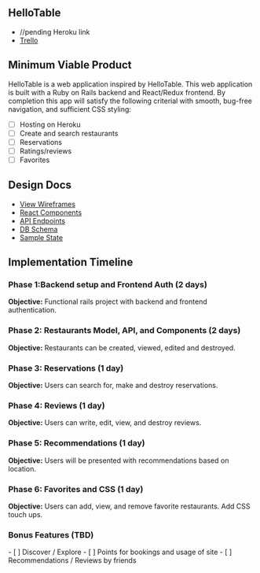 <h2>HelloTable</h2>

* //pending Heroku link
* [Trello](https://trello.com/b/ONOhYsX9/HelloTable)

<h2>Minimum Viable Product</h2>

HelloTable is a web application inspired by HelloTable. This web application is built with a Ruby on Rails backend and React/Redux frontend. By completion this app will satisfy the following criterial with smooth, bug-free navigation, and sufficient CSS styling:

- [ ] Hosting on Heroku
- [ ] Create and search restaurants
- [ ] Reservations
- [ ] Ratings/reviews
- [ ] Favorites

<h2>Design Docs</h2>

* [View Wireframes](https://github.com/zhuo-ch/HelloTable/tree/master/docs/wireframes)
* [React Components](https://github.com/zhuo-ch/HelloTable/tree/master/docs/react-components.md)
* [API Endpoints](https://github.com/zhuo-ch/HelloTable/tree/master/docs/api-endpoints.md)
* [DB Schema](https://github.com/zhuo-ch/HelloTable/tree/master/docs/schema.md)
* [Sample State](https://github.com/zhuo-ch/HelloTable/blob/master/docs/sample-state.md)

<h2>Implementation Timeline</h2>

<h3>Phase 1:Backend setup and Frontend Auth (2 days)</h3>

<b>Objective:</b> Functional rails project with backend and frontend authentication.

<h3>Phase 2: Restaurants Model, API, and Components (2 days)</h3>

<b>Objective:</b> Restaurants can be created, viewed, edited and destroyed.

<h3>Phase 3: Reservations (1 day)</h3>

<b>Objective:</b> Users can search for, make and destroy reservations.

<h3>Phase 4: Reviews (1 day)</h3>

<b>Objective:</b> Users can write, edit, view, and destroy reviews.

<h3>Phase 5: Recommendations (1 day)</h3>

<b>Objective:</b> Users will be presented with recommendations based on location.

<h3>Phase 6: Favorites and CSS (1 day)</h3>

<b>Objective:</b> Users can add, view, and remove favorite restaurants. Add CSS touch ups.


<h3>Bonus Features (TBD)</h3>
- [ ] Discover / Explore
- [ ] Points for bookings and usage of site
- [ ] Recommendations / Reviews by friends
